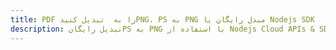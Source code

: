 ---title: PDF را به  تبدیل کنیدPNG، PS به PNG مبدل رایگان یا Nodejs SDKdescription: تبدیل رایگانPS به PNG با استفاده از Nodejs Cloud APIs & SDK همچنین اسناد PDF را در Cloud ایجاد، ویرایش و رندر کنید.---